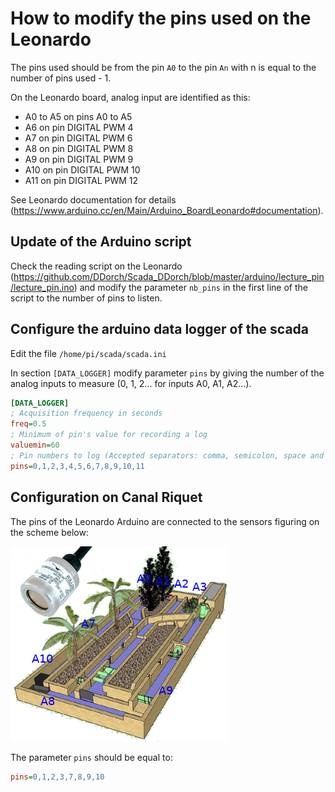 # How to modify the pins used on the Leonardo

The pins used should be from the pin `A0` to the pin `An` with n is equal to the number of pins used - 1.

On the Leonardo board, analog input are identified as this:

- A0 to A5 on pins A0 to A5
- A6 on pin DIGITAL PWM 4
- A7 on pin DIGITAL PWM 6
- A8 on pin DIGITAL PWM 8
- A9 on pin DIGITAL PWM 9
- A10 on pin DIGITAL PWM 10
- A11 on pin DIGITAL PWM 12

See Leonardo documentation for details (<https://www.arduino.cc/en/Main/Arduino_BoardLeonardo#documentation>).


## Update of the Arduino script

Check the reading script on the Leonardo (<https://github.com/DDorch/Scada_DDorch/blob/master/arduino/lecture_pin/lecture_pin.ino>) and modify the parameter `nb_pins` in the first line of the script to the number of pins to listen.


## Configure the arduino data logger of the scada

Edit the file `/home/pi/scada/scada.ini`

In section `[DATA_LOGGER]` modify parameter `pins` by giving the number of the analog inputs to measure (0, 1, 2... for inputs A0, A1, A2...).

```ini
[DATA_LOGGER]
; Acquisition frequency in seconds
freq=0.5
; Minimum of pin's value for recording a log
valuemin=60
; Pin numbers to log (Accepted separators: comma, semicolon, space and tabulation)
pins=0,1,2,3,4,5,6,7,8,9,10,11
```

## Configuration on Canal Riquet

The pins of the Leonardo Arduino are connected to the sensors figuring on the scheme below:

![Pins configuration on Canal Riquet](canal_riquet_sensors_with_pins.png)

The parameter `pins` should be equal to:

```ini
pins=0,1,2,3,7,8,9,10
```
